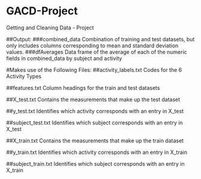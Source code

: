 # GACD-Project
Getting and Cleaning Data - Project

##Output:
###combined_data
Combination of training and test datasets, but only includes columns corresponding to mean and standard deviation values.
###dfAverages
Data frame of the average of each of the numeric fields in combined_data by subject and activity



#Makes use of the Following Files:
##activity_labels.txt
Codes for the 6 Activity Types

##features.txt
Column headings for the train and test datasets

##X_test.txt
Contains the measurements that make up the test dataset

##y_test.txt
Identifies which activity corresponds with an entry in X_test

##subject_test.txt
Identifies which subject corresponds with an entry in X_test

##X_train.txt
Contains the measurements that make up the train dataset

##y_train.txt
Identifies which activity corresponds with an entry in X_train

##subject_train.txt
Identifies which subject corresponds with an entry in X_train


